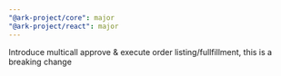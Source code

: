 ```yaml
---
"@ark-project/core": major
"@ark-project/react": major
---
```


Introduce multicall approve & execute order listing/fullfillment, this is a breaking change
